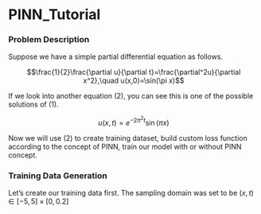 # PINN_Tutorial

### Problem Description

Suppose we have a simple partial differential equation as follows.

$$\frac{1}{2}\frac{\partial u}{\partial t}=\frac{\partial^2u}{\partial x^2},\quad u(x,0)=\sin(\pi x)$$

If we look into another equation (2), you can see this is one of the possible solutions of (1).

$$u(x,t)=e^{-2\pi^2t}\sin(\pi x)$$

Now we will use (2) to create training dataset, build custom loss function according to the concept of PINN, train our model with or without PINN concept.

### Training Data Generation

Let’s create our training data first. The sampling domain was set to be $(x,t)\in[-5,5]\times[0,0.2]$
